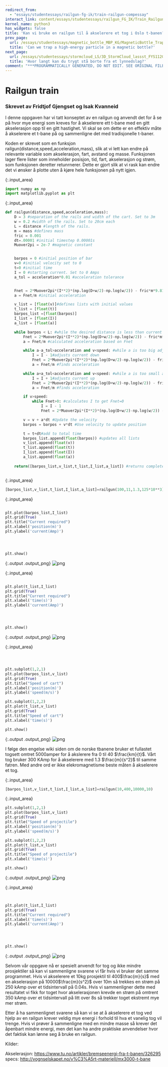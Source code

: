```yaml
---
redirect_from:
  - "essays/studentessays/railgun-fg-ik/train-railgun-compessay"
interact_link: content/essays/studentessays/railgun_FG_IK/Train_Railgun_CompEssay.ipynb
kernel_name: python3
has_widgets: false
title: 'Kan vi bruke en railgun til å akselerere et tog i Oslo t-banen?'
prev_page:
  url: /essays/studentessays/magnetic_bottle_MBP_KG/MagneticBottle_Trap_ComputationalEssay
  title: 'Can we trap a high-energy particle in a magnetic bottle?'
next_page:
  url: /essays/studentessays/stormcloud_LS/3D_StormCloud_lassst_FYS1120_H18
  title: 'Hvor langt kan du trygt stå borte fra et lynnedslag?'
comment: "***PROGRAMMATICALLY GENERATED, DO NOT EDIT. SEE ORIGINAL FILES IN /content***"
---
```


# Railgun train

### Skrevet av Fridtjof Gjengset og Isak Kvanneid

I denne oppgaven har vi tatt konseptet av en railgun og anvendt det for å se på hvor mye energi som kreves for å akselerere ett t-bane med en gitt akselerasjon opp til en gitt hastighet. Vi skal se om dette er en effektiv måte å akselerere et t-bane på og sammenligne det med tradisjonelle t-baner. 


Koden er skrevet som en funksjon railgun(distance,speed,acceleration,mass), slik at vi lett kan endre på relevante variable som akselerasjon, fart, avstand og masse. Funksjonen lager flere lister som inneholder posisjon, tid, fart, akselerasjon og strøm, som funksjonen deretter retunrnerer. Dette er gjort slik at vi rask kan endre det vi ønsker å plotte uten å kjøre hele funksjonen på nytt igjen. 



{:.input_area}
```python
import numpy as np
import matplotlib.pyplot as plt
```




{:.input_area}
```python
def railgun(distance,speed,acceleration,mass):
	D = 3 #separation of the rails and width of the cart. Set to 3m
	w = 0.2 #width of the rails. Set to 20cm each
	L = distance #length of the rails.
	m = mass #defines mass
	fric = 0.001
	dt=.00001 #initial timestep 0.00001s
	Muover2pi = 2e-7 #magnetic constant


	barpos = 0 #initial position of bar
	v=0 #initial velocity set to 0
	t=0 #initial time
	I = 0 #starting current. Set to 0 Amps
	a_tol = acceleration*0.01 #acceleration tolerance


	Fnet = 2*Muover2pi*(I**2)*(np.log(D+w/2)-np.log(w/2)) - fric*m*9.81#initial force
	a = Fnet/m #initial acceleration

	v_list = [float(v)]#defines lists with initial values
	t_list = [float(t)]
	barpos_list =[float(barpos)]
	I_list = [float(I)]
	a_list = [float(a)]

	while barpos < L: #while the desired distance is less than current distance
		Fnet = 2*Muover2pi*(I**2)*(np.log(D+w/2)-np.log(w/2)) - fric*m*9.81#Based on our calculated expression for the force on the bar minus frictional force
		a = Fnet/m #calculated acceleration based on Fnet

		while a-a_tol>acceleration and v<speed: #while a is too big adjusts current
			I = I - 1#adjusts current down
			Fnet = 2*Muover2pi*(I**2)*(np.log(D+w/2)-np.log(w/2)) - fric*m*9.81#finds new force
			a = Fnet/m #finds acceleration

		while a+a_tol<acceleration and v<speed: #while a is too small adjusts current
			I = I + 1#adjusts current up
			Fnet = 2*Muover2pi*(I**2)*(np.log(D+w/2)-np.log(w/2)) - fric*m*9.81 #new force
			a = Fnet/m #finds acceleration

		if v>speed: 
			while Fnet>0: #calculates I to get Fnet=0
				I = I - 1
				Fnet = 2*Muover2pi*(I**2)*(np.log(D+w/2)-np.log(w/2)) - fric*m*9.81

		v = v + a*dt #Update the velocity
		barpos = barpos + v*dt #Use velocity to update position

		t = t+dt#add to total time
		barpos_list.append(float(barpos)) #updates all lists
		v_list.append(float(v))
		t_list.append(float(t))
		I_list.append(float(I))
		a_list.append(float(a))
    
	return([barpos_list,v_list,t_list,I_list,a_list]) #returns complete lists



```




{:.input_area}
```python
[barpos_list,v_list,t_list,I_list,a_list]=railgun(100,11,1.3,125*10**3) #distance,speed,acceleration,mass


```




{:.input_area}
```python

plt.plot(barpos_list,I_list)
plt.grid(True)
plt.title("Current required")
plt.xlabel('position(m)')
plt.ylabel('current(Amp)')




plt.show()
```



{:.output .output_png}
![png](../../../images/essays/studentessays/railgun_FG_IK/Train_Railgun_CompEssay_6_0.png)





{:.input_area}
```python

plt.plot(t_list,I_list)
plt.grid(True)
plt.title("Current required")
plt.xlabel('time(s)')
plt.ylabel('current(Amp)')




plt.show()
```



{:.output .output_png}
![png](../../../images/essays/studentessays/railgun_FG_IK/Train_Railgun_CompEssay_7_0.png)





{:.input_area}
```python



plt.subplot(1,2,1)
plt.plot(barpos_list,v_list)
plt.grid(True)
plt.title("Speed of cart")
plt.xlabel('position(m)')
plt.ylabel('speed(m/s)')

plt.subplot(1,2,2)
plt.plot(t_list,v_list)
plt.grid(True)
plt.title("Speed of cart")
plt.xlabel('time(s)')

plt.show()
```



{:.output .output_png}
![png](../../../images/essays/studentessays/railgun_FG_IK/Train_Railgun_CompEssay_8_0.png)



I følge den engelse wiki siden om de norske tbanene bruker et fullastet togsett omtret 5000amper for å akslerere fra 0 til 40 $\frac{km}{t}$. Vårt tog bruker 300 KAmp for å akselerere med 1.3 $\frac{m}{s^2}$ til samme fatren. Med andre ord er ikke elekromagnetisme beste måten å akselerere et tog.




{:.input_area}
```python
[barpos_list,v_list,t_list,I_list,a_list]=railgun(10,400,10000,10)
```




{:.input_area}
```python
plt.subplot(1,2,1)
plt.plot(barpos_list,v_list)
plt.grid(True)
plt.title("Speed of projectile")
plt.xlabel('position(m)')
plt.ylabel('speed(m/s)')

plt.subplot(1,2,2)
plt.plot(t_list,v_list)
plt.grid(True)
plt.title("Speed of projectile")
plt.xlabel('time(s)')

plt.show()
```



{:.output .output_png}
![png](../../../images/essays/studentessays/railgun_FG_IK/Train_Railgun_CompEssay_11_0.png)





{:.input_area}
```python


plt.plot(t_list,I_list)
plt.grid(True)
plt.title("Current required")
plt.xlabel('time(s)')
plt.ylabel('current(Amp)')




plt.show()
```



{:.output .output_png}
![png](../../../images/essays/studentessays/railgun_FG_IK/Train_Railgun_CompEssay_12_0.png)



Selvom vår oppgave nå er spesielt anvendt for tog og ikke mindre prosjektiler så kan vi sammenligne svarene vi får hvis vi bruker det samme programmet. Hvis vi akselerere et 10kg prosjektil til 400$\frac{m}{s}$ med en akselerasjon på 10000$\frac{m}{s^2}$ over 10m så trekkes en strøm på 250 kAmp over et tidsintervall på 0.04s. Hvis vi sammenligner dette med resultatet vi fikk for toget hvor akselerasjonen krevde en strøm på omtrent 350 kAmp over et tidsintervall på litt over 8s så trekker toget ekstremt mye mer strøm. 


Etter å ha sammenlignet svarene så kan vi se at å akselerere et tog ved hjelp av en railgun krever veldig mye energi i forhold til hva et vanelig tog vil trenge. Hvis vi prøver å sammenligne med en mindre masse så krever det åpenbart mindre energi, men det kan ha andre praktiske anvendelser hvor det faktisk kan lønne seg å bruke en railgun.

Kilder:

Akselerasjon: https://www.tu.no/artikler/bremseenergi-fra-t-banen/326295
specs: http://vognselskapet.no/v%C3%A5rt-materiell/mx3000-t-bane
